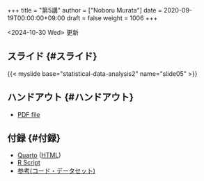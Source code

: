 +++
title = "第5講"
author = ["Noboru Murata"]
date = 2020-09-19T00:00:00+09:00
draft = false
weight = 1006
+++

<span class="timestamp-wrapper"><span class="timestamp">&lt;2024-10-30 Wed&gt; </span></span> 更新


## スライド {#スライド}

{{< myslide base="statistical-data-analysis2" name="slide05" >}}


## ハンドアウト {#ハンドアウト}

-   [PDF file](https://noboru-murata.github.io/statistical-data-analysis2/pdfs/slide05.pdf)


## 付録 {#付録}

-   [Quarto](https://raw.githubusercontent.com/noboru-murata/statistical-data-analysis2/refs/heads/master/docs/code/practice05.qmd) ([HTML](https://noboru-murata.github.io/statistical-data-analysis2/code/practice05.html))
-   [R Script](https://noboru-murata.github.io/statistical-data-analysis2/code/slide05.R)
-   [参考(コード・データセット)](https://noboru-murata.github.io/statistical-data-analysis2/data/data05.zip)
